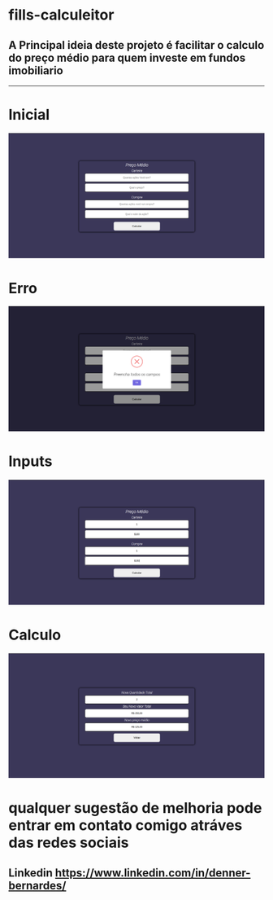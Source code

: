 # fills-calculeitor

## A Principal ideia deste projeto é facilitar o calculo do preço médio para quem investe em fundos imobiliario

---

# Inicial

![alternate text]( ./next-flls/public/readme_imagens/imagem01.png "inicial")

# Erro

![alternate text]( ./next-flls/public/readme_imagens/imagem02.png "inicial")

# Inputs 

![alternate text]( ./next-flls/public/readme_imagens/imagem03.png "inicial")

# Calculo

![alternate text]( ./next-flls/public/readme_imagens/imagem04.png "inicial")

# qualquer sugestão de melhoria pode entrar em contato comigo atráves das redes sociais

## Linkedin https://www.linkedin.com/in/denner-bernardes/